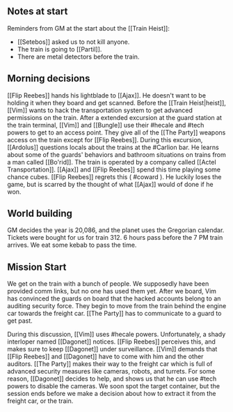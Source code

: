 ## Notes at start
Reminders from GM at the start about the [[Train Heist]]:
- [[Setebos]] asked us to not kill anyone.
- The train is going to [[Partil]]. 
- There are metal detectors before the train. 
## Morning decisions
[[Flip Reebes]] hands his lightblade to [[Ajax]]. He doesn't want to be holding it when they board and get scanned. Before the [[Train Heist|heist]], [[Vim]] wants to hack the transportation system to get advanced permissions on the train. After a extended excursion at the guard station at the train terminal, [[Vim]] and [[Bungle]] use their #hecale and #tech powers to get to an access point. They give all of the [[The Party]] weapons access on the train except for [[Flip Reebes]]. During this excursion, [[Ardolus]] questions locals about the trains at the #Carlion bar. He learns about some of the guards' behaviors and bathroom situations on trains from a man called [[Bo'rid]]. The train is operated by a company called [[Actel Transportation]]. [[Ajax]] and [[Flip Reebes]] spend this time playing some chance cubes. [[Flip Reebes]] regrets this  ( #coward ). He luckily loses the game, but is scarred by the thought of what [[Ajax]] would of done if he won. 

## World building
GM decides the year is 20,086, and the planet uses the Gregorian calendar.
Tickets were bought for us for train 312.
6 hours pass before the 7 PM train arrives. We eat some kebab to pass the time.

## Mission Start
We get on the train with a bunch of people. We supposedly have been provided comm links, but no one has used them yet. After we board, Vim has convinced the guards on board that the hacked accounts belong to an auditing security force. They begin to move from the train behind the engine car towards the freight car. [[The Party]] has to communicate to a guard to get past. 

During this discussion, [[Vim]] uses #hecale powers. Unfortunately, a shady interloper named [[Dagonet]] notices. [[Flip Reebes]] perceives this, and makes sure to keep [[Dagonet]] under surveillance. [[Vim]] demands that [[Flip Reebes]] and [[Dagonet]] have to come with him and the other auditors. [[The Party]] makes their way to the freight car which is full of advanced security measures like cameras, robots, and turrets. For some reason, [[Dagonet]] decides to help, and shows us that he can use #tech powers to disable the cameras. We soon spot the target container, but the session ends before we make a decision about how to extract it from the freight car, or the train.